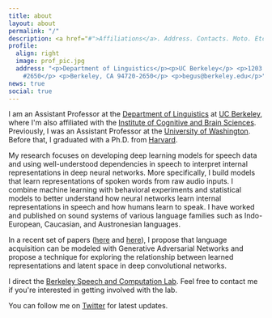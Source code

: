 ```yaml
---
title: about
layout: about
permalink: "/"
description: <a href="#">Affiliations</a>. Address. Contacts. Moto. Etc.
profile:
  align: right
  image: prof_pic.jpg
  address: "<p>Department of Linguistics</p><p>UC Berkeley</p> <p>1203 Dwinelle Hall
    #2650</p> <p>Berkeley, CA 94720-2650</p> <p>begus@berkeley.edu</p>"
news: true
social: true
---
```


I am an Assistant Professor at the [Department of Linguistics](https://lx.berkeley.edu) at [UC Berkeley](https://www.berkeley.edu), where I'm also affiliated with the [Institute of Cognitive and Brain Sciences](https://icbs.berkeley.edu/). Previously, I was an Assistant Professor at the [University of Washington](https://linguistics.washington.edu). Before that, I graduated with a Ph.D. from [Harvard](https://www.harvard.edu).

My research focuses on developing deep learning models for speech data and using well-understood dependencies in speech to interpret internal representations in deep neural networks. More specifically, I build models that learn representations of spoken words from raw audio inputs. I combine machine learning with behavioral experiments and statistical models to better understand how neural networks learn internal representations in speech and how humans learn to speak. I have worked and published on sound systems of various language families such as Indo-European, Caucasian, and Austronesian languages.

In a recent set of papers ([here](https://www.frontiersin.org/articles/10.3389/frai.2020.00044/full) and [here](https://www.sciencedirect.com/science/article/pii/S0893608021001052)), I propose that language acquisition can be modeled with Generative Adversarial Networks and propose a technique for exploring the relationship between learned representations and latent space in deep convolutional networks. 

I direct the [Berkeley Speech and Computation Lab](https://twitter.com/BerkeleySCLab). Feel free to contact me if you're interested in getting involved with the lab.

You can follow me on [Twitter](https://twitter.com/begusgasper) for latest updates. 
